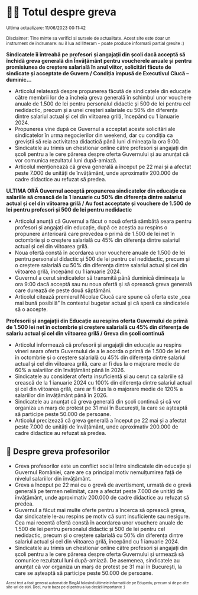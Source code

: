 # 👩‍🏫 Totul despre greva
<sub>Ultima actualizare: 11/06/2023 00:11:42</sub>

<sub>Disclaimer: Tine minte sa verifici si sursele de actualitate. Acest site este doar un instrument de indrumare: nu il lua ad litteram - poate produce informatii partial gresite :)</sub>

**Sindicatele îi întreabă pe profesori și angajații din școli dacă acceptă să închidă greva generală din Învățământ pentru voucherele anuale și pentru promisiunea de creștere salarială în anul viitor, solicitări făcute de sindicate și acceptate de Guvern / Condiția impusă de Executivul Ciucă – duminic...**

- Articolul relatează despre propunerea făcută de sindicatele din educație către membrii lor de a încheia greva generală în schimbul unor vouchere anuale de 1.500 de lei pentru personalul didactic și 500 de lei pentru cel nedidactic, precum și a unei creșteri salariale cu 50% din diferența dintre salariul actual și cel din viitoarea grilă, începând cu 1 ianuarie 2024.
- Propunerea vine după ce Guvernul a acceptat aceste solicitări ale sindicatelor în urma negocierilor din weekend, dar cu condiția ca greviștii să reia activitatea didactică până luni dimineața la ora 9:00.
- Sindicatele au trimis un chestionar online către profesori și angajați din școli pentru a le cere părerea despre oferta Guvernului și au anunțat că vor comunica rezultatul luni după-amiază.
- Articolul menționează că greva generală a început pe 22 mai și a afectat peste 7.000 de unități de învățământ, unde aproximativ 200.000 de cadre didactice au refuzat să predea.

**ULTIMA ORĂ Guvernul acceptă propunerea sindicatelor din educație ca salariile să crească de la 1 ianuarie cu 50% din diferența dintre salariul actual și cel din viitoarea grilă / Au fost acceptate și vouchere de 1.500 de lei pentru profesori și 500 de lei pentru nedidactic**

- Articolul anunță că Guvernul a făcut o nouă ofertă sâmbătă seara pentru profesori și angajați din educație, după ce aceștia au respins o propunere anterioară care prevedea o primă de 1.500 de lei net în octombrie și o creștere salarială cu 45% din diferența dintre salariul actual și cel din viitoarea grilă.
- Noua ofertă constă în acordarea unor vouchere anuale de 1.500 de lei pentru personalul didactic și 500 de lei pentru cel nedidactic, precum și o creștere salarială cu 50% din diferența dintre salariul actual și cel din viitoarea grilă, începând cu 1 ianuarie 2024.
- Guvernul a cerut sindicatelor să transmită până duminică dimineața la ora 9:00 dacă acceptă sau nu noua ofertă și să oprească greva generală care durează de peste două săptămâni.
- Articolul citează premierul Nicolae Ciucă care spune că oferta este „cea mai bună posibilă” în contextul bugetar actual și că speră ca sindicatele să o accepte.

**Profesorii și angajații din Educație au respins oferta Guvernului de primă de 1.500 lei net în octombrie și creștere salarială cu 45% din diferența de salariu actual și cel din viitoarea grilă / Greva din școli continuă**

- Articolul informează că profesorii și angajații din educație au respins vineri seara oferta Guvernului de a le acorda o primă de 1.500 de lei net în octombrie și o creștere salarială cu 45% din diferența dintre salariul actual și cel din viitoarea grilă, care ar fi dus la o majorare medie de 60% a salariilor din învățământ până în 2026.
- Sindicatele au considerat oferta insuficientă și au cerut ca salariile să crească de la 1 ianuarie 2024 cu 100% din diferența dintre salariul actual și cel din viitoarea grilă, care ar fi dus la o majorare medie de 120% a salariilor din învățământ până în 2026.
- Sindicatele au anunțat că greva generală din școli continuă și că vor organiza un marș de protest pe 31 mai în București, la care se așteaptă să participe peste 50.000 de persoane.
- Articolul precizează că greva generală a început pe 22 mai și a afectat peste 7.000 de unități de învățământ, unde aproximativ 200.000 de cadre didactice au refuzat să predea.

## 🏫 Despre greva profesorilor

- Greva profesorilor este un conflict social între sindicatele din educație și Guvernul României, care are ca principal motiv nemulțumirea față de nivelul salariilor din învățământ.
- Greva a început pe 22 mai cu o grevă de avertisment, urmată de o grevă generală pe termen nelimitat, care a afectat peste 7.000 de unități de învățământ, unde aproximativ 200.000 de cadre didactice au refuzat să predea.
- Guvernul a făcut mai multe oferte pentru a încerca să oprească greva, dar sindicatele le-au respins pe motiv că sunt insuficiente sau nesigure. Cea mai recentă ofertă constă în acordarea unor vouchere anuale de 1.500 de lei pentru personalul didactic și 500 de lei pentru cel nedidactic, precum și o creștere salarială cu 50% din diferența dintre salariul actual și cel din viitoarea grilă, începând cu 1 ianuarie 2024.
- Sindicatele au trimis un chestionar online către profesori și angajați din școli pentru a le cere părerea despre oferta Guvernului și urmează să comunice rezultatul luni după-amiază. De asemenea, sindicatele au anunțat că vor organiza un marș de protest pe 31 mai în București, la care se așteaptă să participe peste 50.000 de persoane.


<sub><sub>Acest text a fost generat automat de BingAI folosind ultimele informatii de pe Edupedu, precum si de pe alte site-uri de stiri. Deci, nu te baza pe el pentru a lua decizii importante :)</sub></sub>